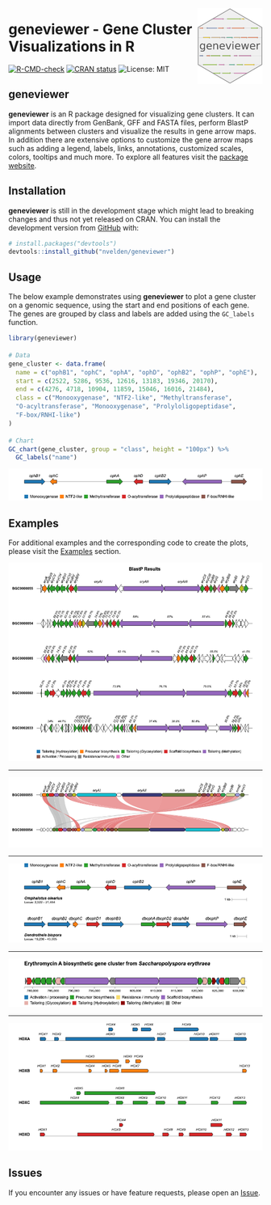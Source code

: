 <p align="center">

<img src="man/figures/logo.png" class="pkgdown-hide" height="150px" align="right"/>

<h1><strong>geneviewer</strong> - Gene Cluster Visualizations in R</h1>

</p>

<!-- badges: start -->

[![R-CMD-check](https://github.com/nvelden/geneviewer/workflows/R-CMD-check/badge.svg)](https://github.com/nvelden/geneviewer/actions) [![CRAN status](https://www.r-pkg.org/badges/version/geneviewer)](https://CRAN.R-project.org/package=geneviewer) ![License: MIT](https://img.shields.io/badge/License-MIT-yellow.svg)

<!-- badges: end -->

## geneviewer

**geneviewer** is an R package designed for visualizing gene clusters. It can import data directly from GenBank, GFF and FASTA files, perform BlastP alignments between clusters and visualize the results in gene arrow maps. In addition there are extensive options to customize the gene arrow maps such as adding a legend, labels, links, annotations, customized scales, colors, tooltips and much more. To explore all features visit the [package website](https://nvelden.github.io/geneviewer/articles/geneviewer.html).

## Installation

**geneviewer** is still in the development stage which might lead to breaking changes and thus not yet released on CRAN. You can install the development version from [GitHub](https://github.com/) with:

``` r
# install.packages("devtools")
devtools::install_github("nvelden/geneviewer")
```

## Usage

The below example demonstrates using **geneviewer** to plot a gene cluster on a genomic sequence, using the start and end positions of each gene. The genes are grouped by class and labels are added using the `GC_labels` function.

``` r
library(geneviewer)

# Data
gene_cluster <- data.frame(
  name = c("ophB1", "ophC", "ophA", "ophD", "ophB2", "ophP", "ophE"),
  start = c(2522, 5286, 9536, 12616, 13183, 19346, 20170),
  end = c(4276, 4718, 10904, 11859, 15046, 16016, 21484),
  class = c("Monooxygenase", "NTF2-like", "Methyltransferase", 
  "O-acyltransferase", "Monooxygenase", "Prolyloligopeptidase", 
  "F-box/RNHI-like")
)

# Chart
GC_chart(gene_cluster, group = "class", height = "100px") %>%
  GC_labels("name")
```

<img src="man/figures/ophA_gene_cluster.png"/>

## Examples

For additional examples and the corresponding code to create the plots, please visit the [Examples](https://nvelden.github.io/geneviewer/articles/Examples.html) section.

<img src="man/figures/erythromycin_BlastP.png"/>

<hr>

<img src="man/figures/erythromycin_link.png"/>

<hr>

<img src="man/figures/ophA_clusters.png"/>

<hr>

<img src="man/figures/erythromycin_cluster.png"/>

<hr>

<img src="man/figures/human_hox_genes.png"/>

## Issues

If you encounter any issues or have feature requests, please open an [Issue](https://github.com/nvelden/geneviewer/issues).
